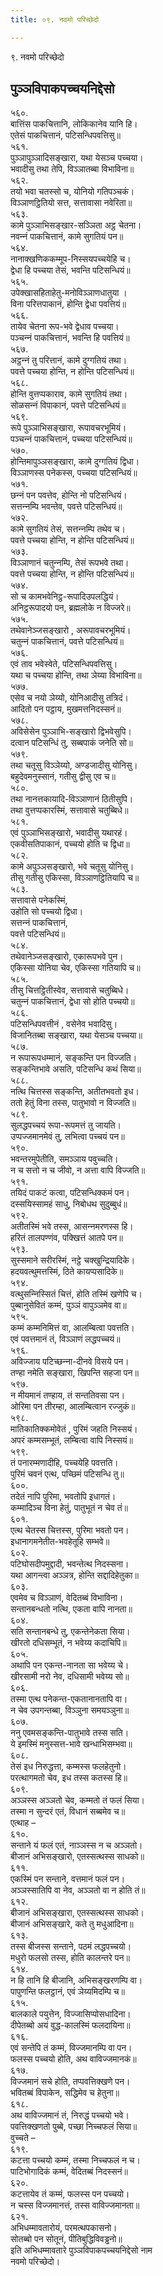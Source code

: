 ```yaml
---
title: ०९. नवमो परिच्छेदो

---
```

९. नवमो परिच्छेदो  


## पुञ्‍ञविपाकपच्‍चयनिद्देसो

५६०.  
बात्तिंस पाकचित्तानि, लोकिकानेव यानि हि।  
एतेसं पाकचित्तानं, पटिसन्धिपवत्तिसु॥  
५६१.  
पुञ्‍ञापुञ्‍ञादिसङ्खारा, यथा येसञ्‍च पच्‍चया।  
भवादीसु तथा तेपि, विञ्‍ञातब्बा विभाविना॥  
५६२.  
तयो भवा चतस्सो च, योनियो गतिपञ्‍चकं।  
विञ्‍ञाणट्ठितियो सत्त, सत्तावासा नवेरिता॥  
५६३.  
कामे पुञ्‍ञाभिसङ्खार-सञ्‍ञिता अट्ठ चेतना।  
नवन्‍नं पाकचित्तानं, कामे सुगतियं पन॥  
५६४.  
नानाक्खणिककम्मूप-निस्सयपच्‍चयेहि च।  
द्वेधा हि पच्‍चया तेसं, भवन्ति पटिसन्धियं॥  
५६५.  
उपेक्खासहिताहेतु-मनोविञ्‍ञाणधातुया ।  
विना परित्तपाकानं, होन्ति द्वेधा पवत्तियं॥  
५६६.  
तायेव चेतना रूप-भवे द्वेधाव पच्‍चया।  
पञ्‍चन्‍नं पाकचित्तानं, भवन्ति हि पवत्तियं॥  
५६७.  
अट्ठन्‍नं तु परित्तानं, कामे दुग्गतियं तथा।  
पवत्ते पच्‍चया होन्ति, न होन्ति पटिसन्धियं॥  
५६८.  
होन्ति वुत्तप्पकाराव, कामे सुगतियं तथा।  
सोळसन्‍नं विपाकानं, पवत्ते पटिसन्धियं॥  
५६९.  
रूपे पुञ्‍ञाभिसङ्खारा, रूपावचरभूमियं।  
पञ्‍चन्‍नं पाकचित्तानं, पच्‍चया पटिसन्धियं॥  
५७०.  
होन्तिमापुञ्‍ञसङ्खारा, कामे दुग्गतियं द्विधा।  
विञ्‍ञाणस्स पनेकस्स, पच्‍चया पटिसन्धियं॥  
५७१.  
छन्‍नं पन पवत्तेव, होन्ति नो पटिसन्धियं।  
सत्तन्‍नम्पि भवन्तेव, पवत्ते पटिसन्धियं॥  
५७२.  
कामे सुगतियं तेसं, सत्तन्‍नम्पि तथेव च।  
पवत्ते पच्‍चया होन्ति, न होन्ति पटिसन्धियं॥  
५७३.  
विञ्‍ञाणानं चतुन्‍नम्पि, तेसं रूपभवे तथा।  
पवत्ते पच्‍चया होन्ति, न होन्ति पटिसन्धियं॥  
५७४.  
सो च कामभवेनिट्ठ-रूपादिउपलद्धियं।  
अनिट्ठरूपादयो पन, ब्रह्मलोके न विज्‍जरे॥  
५७५.  
तथेवानेञ्‍जसङ्खारो , अरूपावचरभूमियं।  
चतुन्‍नं पाकचित्तानं, पवत्ते पटिसन्धियं॥  
५७६.  
एवं ताव भवेस्वेते, पटिसन्धिपवत्तिसु।  
यथा च पच्‍चया होन्ति, तथा ञेय्या विभाविना॥  
५७७.  
एसेव च नयो ञेय्यो, योनिआदीसु तत्रिदं।  
आदितो पन पट्ठाय, मुखमत्तनिदस्सनं॥  
५७८.  
अविसेसेन पुञ्‍ञाभि-सङ्खारो द्विभवेसुपि।  
दत्वान पटिसन्धिं तु, सब्बपाकं जनेति सो॥  
५७९.  
तथा चतूसु विञ्‍ञेय्यो, अण्डजादीसु योनिसु।  
बहुदेवमनुस्सानं, गतीसु द्वीसु एव च॥  
५८०.  
तथा नानत्तकायादि-विञ्‍ञाणानं ठितीसुपि।  
तथा वुत्तप्पकारस्मिं, सत्तावासे चतुब्बिधे॥  
५८१.  
एवं पुञ्‍ञाभिसङ्खारो, भवादीसु यथारहं।  
एकवीसतिपाकानं, पच्‍चयो होति च द्विधा॥  
५८२.  
कामे अपुञ्‍ञसङ्खारो, भवे चतूसु योनिसु।  
तीसु गतीसु एकिस्सा, विञ्‍ञाणट्ठितियापि च॥  
५८३.  
सत्तावासे पनेकस्मिं,  
उहोति सो पच्‍चयो द्विधा।  
सत्तन्‍नं पाकचित्तानं,  
पवत्ते पटिसन्धियं॥  
५८४.  
तथेवानेञ्‍जसङ्खारो, एकारूपभवे पुन।  
एकिस्सा योनिया चेव, एकिस्सा गतियापि च॥  
५८५.  
तीसु चित्तट्ठितीस्वेव, सत्तावासे चतुब्बिधे।  
चतुन्‍नं पाकचित्तानं, द्वेधा सो होति पच्‍चयो॥  
५८६.  
पटिसन्धिपवत्तीनं , वसेनेव भवादिसु।  
विजानितब्बा सङ्खारा, यथा येसञ्‍च पच्‍चया॥  
५८७.  
न रूपारूपधम्मानं, सङ्कन्ति पन विज्‍जति।  
सङ्कन्तिभावे असति, पटिसन्धि कथं सिया॥  
५८८.  
नत्थि चित्तस्स सङ्कन्ति, अतीतभवतो इध।  
ततो हेतुं विना तस्स, पातुभावो न विज्‍जति॥  
५८९.  
सुलद्धपच्‍चयं रूपा-रूपमत्तं तु जायति।  
उप्पज्‍जमानमेवं तु, लभित्वा पच्‍चयं पन॥  
५९०.  
भवन्तरमुपेतीति, समञ्‍ञाय पवुच्‍चति।  
न च सत्तो न च जीवो, न अत्ता वापि विज्‍जति॥  
५९१.  
तयिदं पाकटं कत्वा, पटिसन्धिक्‍कमं पन।  
दस्सयिस्सामहं साधु, निबोधथ सुदुब्बुधं॥  
५९२.  
अतीतस्मिं भवे तस्स, आसन्‍नमरणस्स हि।  
हरितं तालपण्णंव, पक्खित्तं आतपे पन॥  
५९३.  
सुस्समाने सरीरस्मिं, नट्ठे चक्खुन्द्रियादिके।  
हदयवत्थुमत्तस्मिं, ठिते कायप्पसादिके॥  
५९४.  
वत्थुसन्‍निस्सितं चित्तं, होति तस्मिं खणेपि च।  
पुब्बानुसेवितं कम्मं, पुञ्‍ञं वापुञ्‍ञमेव वा॥  
५९५.  
कम्मं कम्मनिमित्तं वा, आलम्बित्वा पवत्तति।  
एवं पवत्तमानं तं, विञ्‍ञाणं लद्धपच्‍चयं॥  
५९६.  
अविज्‍जाय पटिच्छन्‍ना-दीनवे विसये पन।  
तण्हा नमेति सङ्खारा, खिपन्ति सहजा पन॥  
५९७.  
न मीयमानं तण्हाय, तं सन्ततिवसा पन।  
ओरिमा पन तीरम्हा, आलम्बित्वान रज्‍जुकं॥  
५९८.  
मातिकातिक्‍कमोवेतं , पुरिमं जहति निस्सयं।  
अपरं कम्मसम्भूतं, लम्बित्वा वापि निस्सयं॥  
५९९.  
तं पनारम्मणादीहि, पच्‍चयेहि पवत्तति।  
पुरिमं चवनं एत्थ, पच्छिमं पटिसन्धि तु॥  
६००.  
तदेतं नापि पुरिमा, भवतोपि इधागतं।  
कम्मादिञ्‍च विना हेतुं, पातुभूतं न चेव तं॥  
६०१.  
एत्थ चेतस्स चित्तस्स, पुरिमा भवतो पन।  
इधानागमनेतीत-भवहेतूहि सम्भवे॥  
६०२.  
पटिघोसदीपमुद्दादी, भवन्तेत्थ निदस्सना।  
यथा आगन्त्वा अञ्‍ञत्र, होन्ति सद्दादिहेतुका॥  
६०३.  
एवमेव च विञ्‍ञाणं, वेदितब्बं विभाविना।  
सन्तानबन्धतो नत्थि, एकता वापि नानता॥  
६०४.  
सति सन्तानबन्धे तु, एकन्तेनेकता सिया।  
खीरतो दधिसम्भूतं, न भवेय्य कदाचिपि॥  
६०५.  
अथापि पन एकन्त-नानता सा भवेय्य चे।  
खीरसामी नरो नेव, दधिसामी भवेय्य सो॥  
६०६.  
तस्मा एत्थ पनेकन्त-एकतानानतापि वा।  
न चेव उपगन्तब्बा, विञ्‍ञुना समयञ्‍ञुना॥  
६०७.  
ननु एवमसङ्कन्ति-पातुभावे तस्स सति।  
ये इमस्मिं मनुस्सत्त-भावे खन्धाभिसम्भवा॥  
६०८.  
तेसं इध निरुद्धत्ता, कम्मस्स फलहेतुनो।  
परत्थागमतो चेव, इध तस्स कतस्स हि॥  
६०९.  
अञ्‍ञस्स अञ्‍ञतो चेव, कम्मतो तं फलं सिया।  
तस्मा न सुन्दरं एतं, विधानं सब्बमेव च॥  
एत्थाह –  
६१०.  
सन्ताने यं फलं एतं, नाञ्‍ञस्स न च अञ्‍ञतो।  
बीजानं अभिसङ्खारो, एतस्सत्थस्स साधको॥  
६११.  
एकस्मिं पन सन्ताने, वत्तमानं फलं पन।  
अञ्‍ञस्सातिपि वा नेव, अञ्‍ञतो वा न होति तं॥  
६१२.  
बीजानं अभिसङ्खारा, एतस्सत्थस्स साधको।  
बीजानं अभिसङ्खारे, कते तु मधुआदिना॥  
६१३.  
तस्स बीजस्स सन्ताने, पठमं लद्धपच्‍चयो।  
मधुरो फलसो तस्स, होति कालन्तरे पन॥  
६१४.  
न हि तानि हि बीजानि, अभिसङ्खरणम्पि वा।  
पापुणन्ति फलट्ठानं, एवं ञेय्यमिदम्पि च॥  
६१५.  
बालकाले पयुत्तेन, विज्‍जासिप्पोसधादिना।  
दीपेतब्बो अयं वुद्ध-कालस्मिं फलदायिना॥  
६१६.  
एवं सन्तेपि तं कम्मं, विज्‍जमानम्पि वा पन।  
फलस्स पच्‍चयो होति, अथ वाविज्‍जमानकं॥  
६१७.  
विज्‍जमानं सचे होति, तप्पवत्तिक्खणे पन।  
भवितब्बं विपाकेन, सद्धिमेव च हेतुना॥  
६१८.  
अथ वाविज्‍जमानं तं, निरुद्धं पच्‍चयो भवे।  
पवत्तिक्खणतो पुब्बे, पच्छा निच्‍चफलं सिया॥  
वुच्‍चते –  
६१९.  
कटत्ता पच्‍चयो कम्मं, तस्मा निच्‍चफलं न च।  
पाटिभोगादिकं कम्मं, वेदितब्बं निदस्सनं॥  
६२०.  
कटत्तायेव तं कम्मं, फलस्स पन पच्‍चयो।  
न चस्स विज्‍जमानत्तं, तस्स वाविज्‍जमानता॥  
६२१.  
अभिधम्मावतारोयं, परमत्थपकासनो।  
सोतब्बो पन सोतूनं, पीतिबुद्धिविवड्ढनो॥  
इति अभिधम्मावतारे पुञ्‍ञविपाकपच्‍चयनिद्देसो नाम  
नवमो परिच्छेदो।  
